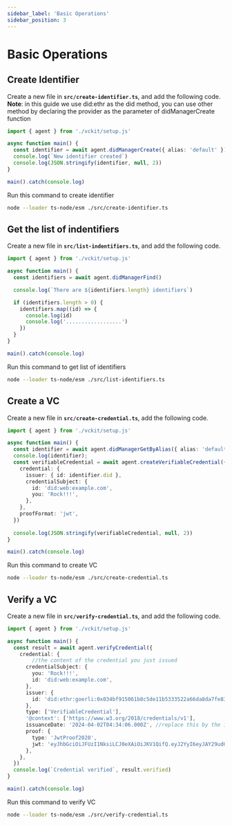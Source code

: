 ```yaml
---
sidebar_label: 'Basic Operations'
sidebar_position: 3
---
```


# Basic Operations

## Create Identifier

Create a new file in **`src/create-identifier.ts`**, and add the following code.
**Note**: in this guide we use did:ethr as the did method, you can use other method by declaring the provider as the parameter of didManagerCreate function

```typescript
import { agent } from './vckit/setup.js'

async function main() {
  const identifier = await agent.didManagerCreate({ alias: 'default' })
  console.log(`New identifier created`)
  console.log(JSON.stringify(identifier, null, 2))
}

main().catch(console.log)
```
Run this command to create identifier
```bash
node --loader ts-node/esm ./src/create-identifier.ts  
```
## Get the list of indentifiers

Create a new file in **`src/list-indentifiers.ts`**, and add the following code.

```typescript
import { agent } from './vckit/setup.js'

async function main() {
  const identifiers = await agent.didManagerFind()

  console.log(`There are ${identifiers.length} identifiers`)

  if (identifiers.length > 0) {
    identifiers.map((id) => {
      console.log(id)
      console.log('..................')
    })
  }
}

main().catch(console.log)
```

Run this command to get list of identifiers
```bash
node --loader ts-node/esm ./src/list-identifiers.ts  
```

## Create a VC 
Create a new file in **`src/create-credential.ts`**, add the following code.
```typescript
import { agent } from './vckit/setup.js'

async function main() {
  const identifier = await agent.didManagerGetByAlias({ alias: 'default' })
  console.log(identifier);
  const verifiableCredential = await agent.createVerifiableCredential({
    credential: {
      issuer: { id: identifier.did },
      credentialSubject: {
        id: 'did:web:example.com',
        you: 'Rock!!!',
      },
    },
    proofFormat: 'jwt',
  })
  
  console.log(JSON.stringify(verifiableCredential, null, 2))
}

main().catch(console.log)
```
Run this command to create VC
```bash
node --loader ts-node/esm ./src/create-credential.ts  
```
## Verify a VC
Create a new file in **`src/verify-credential.ts`**, and add the following code.
```typescript
import { agent } from './vckit/setup.js'

async function main() {
  const result = await agent.verifyCredential({
    credential: {
        //the content of the credential you just issued
      credentialSubject: {
        you: 'Rock!!!',
        id: 'did:web:example.com',
      },
      issuer: {
        id: 'did:ethr:goerli:0x034bf915061b8c5de11b5333522a66da8da7fe83d8f68b7ec74d9a2d3c200a6e20', //id of issuer you created
      },
      type: ['VerifiableCredential'],
      '@context': ['https://www.w3.org/2018/credentials/v1'],
      issuanceDate: '2024-04-02T04:34:06.000Z', //replace this by the issuanceDate of the VC that you just issued
      proof: {
        type: 'JwtProof2020',
        jwt: 'eyJhbGciOiJFUzI1NksiLCJ0eXAiOiJKV1QifQ.eyJ2YyI6eyJAY29udGV4dCI6WyJodHRwczovL3d3dy53My5vcmcvMjAxOC9jcmVkZW50aWFscy92MSJdLCJ0eXBlIjpbIlZlcmlmaWFibGVDcmVkZW50aWFsIl0sImNyZWRlbnRpYWxTdWJqZWN0Ijp7InlvdSI6IlJvY2shISEifX0sInN1YiI6ImRpZDp3ZWI6ZXhhbXBsZS5jb20iLCJuYmYiOjE3MTIwMzI0NDYsImlzcyI6ImRpZDpldGhyOmdvZXJsaToweDAzNGJmOTE1MDYxYjhjNWRlMTFiNTMzMzUyMmE2NmRhOGRhN2ZlODNkOGY2OGI3ZWM3NGQ5YTJkM2MyMDBhNmUyMCJ9.LrqC0TR0e7tDL81oF9aPRdY8JcfNQUI6UVFthO71LWlsNX9zjpI65axgi0p9rK8Wg41_86-dyBUDHt4-8fqQaA', //replace this by the jwt in the proof of the VC that you just issued
      },
    },
  })
  console.log(`Credential verified`, result.verified)
}

main().catch(console.log)
```
Run this command to verify VC
```bash
node --loader ts-node/esm ./src/verify-credential.ts  
```
